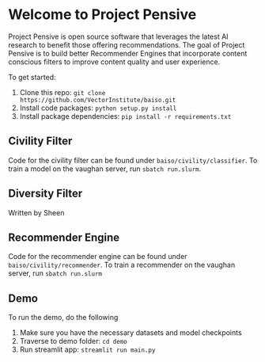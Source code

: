 # Welcome to Project Pensive
Project Pensive is open source software that leverages the latest AI research to benefit those offering recommendations.
The goal of Project Pensive is to build better Recommender Engines that incorporate content conscious filters to improve
content quality and user experience.

To get started:
1. Clone this repo: `git clone https://github.com/VectorInstitute/baiso.git`
2. Install code packages: `python setup.py install`
3. Install package dependencies: `pip install -r requirements.txt`

## Civility Filter
Code for the civility filter can be found under `baiso/civility/classifier`. To train a model on the vaughan server, 
run `sbatch run.slurm`.  

## Diversity Filter
Written by Sheen

## Recommender Engine
Code for the recommender engine can be found under `baiso/civility/recommender`. To train a recommender on the vaughan 
server, run `sbatch run.slurm`

## Demo
To run the demo, do the following

1. Make sure you have the necessary datasets and model checkpoints
2. Traverse to demo folder: `cd demo`
3. Run streamlit app: `streamlit run main.py`